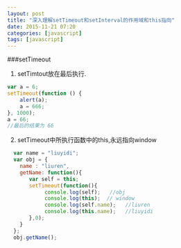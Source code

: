 ```yaml
---
layout: post
title: "深入理解setTimeout和setInterval的作用域和this指向"
date: 2015-11-21 07:20
categories: [javascript]
tags: [javascript]
---
```


###setTimeout

1. setTimtout放在最后执行.
```js
var a = 6;
setTimeout(function () {
    alert(a);
    a = 666;
}, 1000);
a = 66;
//最后的结果为 66
```

2. setTimeout中所执行函数中的this,永远指向window

```js
  var name = "liuyidi"; 
  var obj = {
    name : "liuren", 
    getName: function(){
       var self = this;
       setTimeout(function(){
            console.log(self);   //obj
            console.log(this);  // window
            console.log(self.name);   //liuren
            console.log(this.name);   //liuyidi
       },0);
    }
  };
  obj.getName();
```